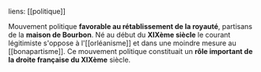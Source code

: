 liens: [[politique]]

Mouvement politique **favorable au rétablissement de la royauté**, partisans de la **maison de Bourbon**. Né au début du **XIXème siècle** le courant légitimiste s'oppose à l'[[orléanisme]] et dans une moindre mesure au [[bonapartisme]].
Ce mouvement politique constituait un **rôle important de la droite française du XIXème** siècle.